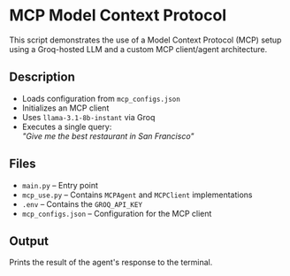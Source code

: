 # MCP Model Context Protocol

This script demonstrates the use of a Model Context Protocol (MCP) setup using a Groq-hosted LLM and a custom MCP client/agent architecture.

## Description

- Loads configuration from `mcp_configs.json`
- Initializes an MCP client
- Uses `llama-3.1-8b-instant` via Groq
- Executes a single query:  
  _"Give me the best restaurant in San Francisco"_

## Files

- `main.py` – Entry point
- `mcp_use.py` – Contains `MCPAgent` and `MCPClient` implementations
- `.env` – Contains the `GROQ_API_KEY`
- `mcp_configs.json` – Configuration for the MCP client

## Output

Prints the result of the agent's response to the terminal.
